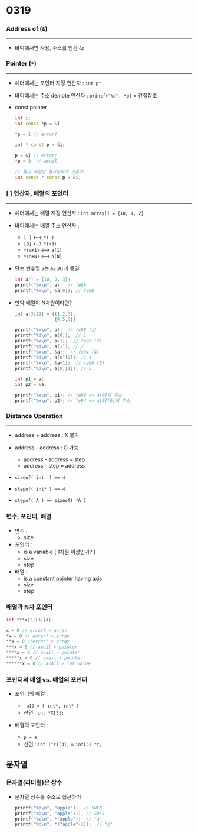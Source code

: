 # 0319


### Address of (`&`)
---
- 바디에서만 사용, 주소를 반환 `&p`

### Pointer (`*`)
---
- 헤더에서는 포인터 지정 연산자 : `int p*`
- 바디에서는 주소 demote 연산자 : `printf("%d", *p)`  = 간접참조

- const pointer
    ```c++
    int i;
    int const *p = &i
    
    *p = 1 // error!

    int * const p = &i;

    p = &j // error!
    *p = 3; // avail

    // 둘다 재할당 불가능하게 만들기
    int const * const p = &i;
    ```

### [ ] 연산자, 배열의 포인터
---
- 헤더에서는 배열 지정 연산자 : `int array[] = {10, 1, 2}`
- 바디에서는 배열 주소 연산자 : 
  - `[ ]` <--> `*( )`
  - `[3]` <--> `*(+3)`
  - `*(a+1)` <--> `a[1]`
  - `*(a+N)` <--> `a[N]`
- 단순 변수명 `a`는 `&a[0]`과 동일
  ```c++
  int a[] = {10, 2, 3};
  printf("%x\n", a);  // fe88
  printf("%x\n", &a[0]); // fe88
  ```

- 만약 배열이 N차원이라면?
  ```c++
  int a[3][2] = {{1,2,3}, 
                 {4,5,6}};

  printf("%x\n", a);  // fe88 (1)
  printf("%d\n", a[0]);  // 1
  printf("%x\n", a+1);  // fe8c (2)
  printf("%d\n", a[1]); // 2
  printf("%x\n", &a);  // fe94 (4)
  printf("%d\n", a[0][0]); // 4
  printf("%x\n", &a+1);  // fe98 (5)
  printf("%d\n", a[0][1]); // 5

  int p1 = a;
  int p2 = &a;

  printf("%x\n", p1); // fe88 => a[0]의 주소
  printf("%x\n", p2); // fe94 => a[0][0]의 주소
  ```

### Distance Operation
---
- address + address : X 불가

- address - address : O 가능
  - address - address = step
  - address - step = address

- `sizeof( int  ) == 4`
- `stepof( int* ) == 4`
- `stepof( A ) == sizeof( *A )`

### 변수, 포인터, 배열

- 변수 :
  - size
- 포인터 :  
  - is a variable ( 1차원 이상인가? )
  - size
  - step
- 배열 :
  - is a constant pointer having axis
  - size
  - step

### 배열과 N차 포인터
```c++
int ***x[2][3][4];
```

```c++
x = 0 // error! > array
*x = 0 // error! > array
**x = 0 //error! > array
***x = 0 // avail > pointer
****x = 0 // avail > pointer
*****x = 0 // avail > pointer
******x = 0 // avail > int value
```


### 포인터의 배열 vs. 배열의 포인터
- 포인터의 배열 :
  - ` a[] = { int*, int* }`
  - 선언 : `int *X[3];`

- 배열의 포인터 : 
  - `p = a`
  - 선언 : `int (*Y)[3];` = `int[3] *Y;`


## 문자열

### 문자열(리터럴)은 상수
- 문자열 상수를 주소로 접근하기
  ```c++
  printf("%p\n", "apple");  // 58F8
  printf("%p\n", "apple"+1); // 58F9
  printf("%c\n", *"apple");  // "a"
  printf("%c\n", *("apple"+1));  // "p"
  ```